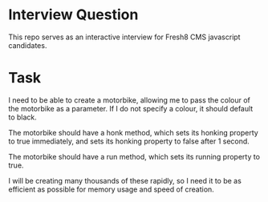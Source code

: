 # Interview Question

This repo serves as an interactive interview for Fresh8 CMS javascript candidates.

# Task

I need to be able to create a motorbike, allowing me to pass the colour of the motorbike as a parameter. If I do not specify a colour, it should default to black.

The motorbike should have a honk method, which sets its honking property to true immediately, and sets its honking property to false after 1 second.

The motorbike should have a run method, which sets its running property to true.

I will be creating many thousands of these rapidly, so I need it to be as efficient as possible for memory usage and speed of creation.
